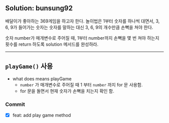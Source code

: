 ## Solution: bunsung92

배달이가 좋아하는 369게임을 하고자 한다.
놀이법은 1부터 숫자를 하나씩 대면서,
3, 6, 9가 들어가는 숫자는 숫자를 말하는 대신 
3, 6, 9의 개수만큼 손뼉을 쳐야 한다.

숫자 number가 매개변수로 주어질 때, 
1부터 number까지 손뼉을 몇 번 쳐야 하는지 횟수를 return 하도록 solution 메서드를 완성하라.
***

## `playGame()` 사용
- what does means playGame
  - `number` 가 매개변수로 주어질 때 1 부터 `number` 까지 for 문 사용함.
  - for 문을 돌면서 현재 숫자가 손뼉을 치는지 확인 함.

### Commit
- [x] feat: add play game method
